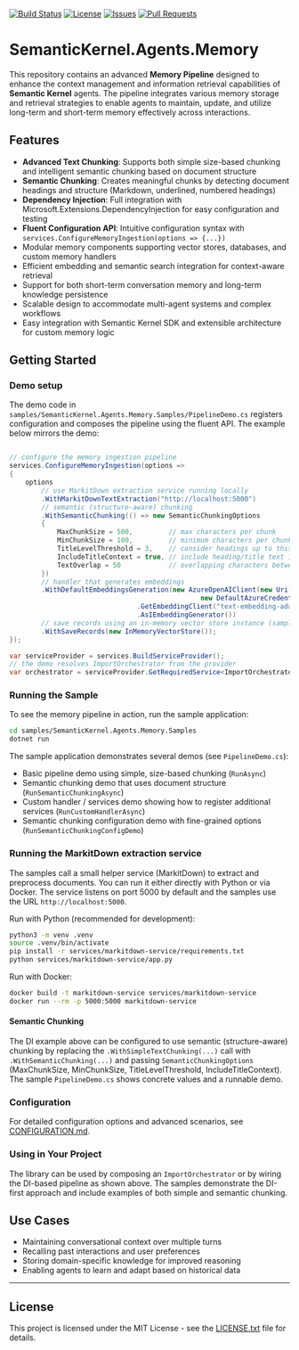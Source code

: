 [![Build Status](https://github.com/kbeaugrand/SemanticKernel.Agents.Memory/actions/workflows/ci.yml/badge.svg)](https://github.com/kbeaugrand/SemanticKernel.Agents.Memory/actions)
[![License](https://img.shields.io/github/license/kbeaugrand/SemanticKernel.Agents.Memory.svg)](https://github.com/kbeaugrand/SemanticKernel.Agents.Memory/blob/main/LICENSE)
[![Issues](https://img.shields.io/github/issues/kbeaugrand/SemanticKernel.Agents.Memory.svg)](https://github.com/kbeaugrand/SemanticKernel.Agents.Memory/issues)
[![Pull Requests](https://img.shields.io/github/issues-pr/kbeaugrand/SemanticKernel.Agents.Memory.svg)](https://github.com/kbeaugrand/SemanticKernel.Agents.Memory/pulls)

# SemanticKernel.Agents.Memory

This repository contains an advanced **Memory Pipeline** designed to enhance the context management and information retrieval capabilities of **Semantic Kernel** agents. The pipeline integrates various memory storage and retrieval strategies to enable agents to maintain, update, and utilize long-term and short-term memory effectively across interactions.

## Features

- **Advanced Text Chunking**: Supports both simple size-based chunking and intelligent semantic chunking based on document structure
- **Semantic Chunking**: Creates meaningful chunks by detecting document headings and structure (Markdown, underlined, numbered headings)
- **Dependency Injection**: Full integration with Microsoft.Extensions.DependencyInjection for easy configuration and testing
- **Fluent Configuration API**: Intuitive configuration syntax with `services.ConfigureMemoryIngestion(options => {...})`
- Modular memory components supporting vector stores, databases, and custom memory handlers  
- Efficient embedding and semantic search integration for context-aware retrieval  
- Support for both short-term conversation memory and long-term knowledge persistence  
- Scalable design to accommodate multi-agent systems and complex workflows  
- Easy integration with Semantic Kernel SDK and extensible architecture for custom memory logic  

## Getting Started

### Demo setup

The demo code in `samples/SemanticKernel.Agents.Memory.Samples/PipelineDemo.cs` registers configuration and composes the pipeline using the fluent API. The example below mirrors the demo:

```csharp

// configure the memory ingestion pipeline
services.ConfigureMemoryIngestion(options =>
{
    options
        // use MarkitDown extraction service running locally
        .WithMarkitDownTextExtraction("http://localhost:5000")
        // semantic (structure-aware) chunking
        .WithSemanticChunking(() => new SemanticChunkingOptions
        {
            MaxChunkSize = 500,         // max characters per chunk
            MinChunkSize = 100,         // minimum characters per chunk for structure-aware splitting
            TitleLevelThreshold = 3,    // consider headings up to this level as titles
            IncludeTitleContext = true, // include heading/title text in chunk context
            TextOverlap = 50            // overlapping characters between adjacent chunks
        })
        // handler that generates embeddings
        .WithDefaultEmbeddingsGeneration(new AzureOpenAIClient(new Uri("https://<your-custom-endpoint>"), 
                                                new DefaultAzureCredential())
                                .GetEmbeddingClient("text-embedding-ada-002")
                                .AsIEmbeddingGenerator())
        // save records using an in-memory vector store instance (sample uses this for demos)
        .WithSaveRecords(new InMemoryVectorStore());
});

var serviceProvider = services.BuildServiceProvider();
// the demo resolves ImportOrchestrator from the provider
var orchestrator = serviceProvider.GetRequiredService<ImportOrchestrator>();
```

### Running the Sample

To see the memory pipeline in action, run the sample application:

```bash
cd samples/SemanticKernel.Agents.Memory.Samples
dotnet run
```

The sample application demonstrates several demos (see `PipelineDemo.cs`):

- Basic pipeline demo using simple, size-based chunking (`RunAsync`)
- Semantic chunking demo that uses document structure (`RunSemanticChunkingAsync`)
- Custom handler / services demo showing how to register additional services (`RunCustomHandlerAsync`)
- Semantic chunking configuration demo with fine-grained options (`RunSemanticChunkingConfigDemo`)

### Running the MarkitDown extraction service

The samples call a small helper service (MarkitDown) to extract and preprocess documents. You can run it either directly with Python or via Docker. The service listens on port 5000 by default and the samples use the URL `http://localhost:5000`.

Run with Python (recommended for development):

```bash
python3 -m venv .venv
source .venv/bin/activate
pip install -r services/markitdown-service/requirements.txt
python services/markitdown-service/app.py
```

Run with Docker:

```bash
docker build -t markitdown-service services/markitdown-service
docker run --rm -p 5000:5000 markitdown-service
```


#### Semantic Chunking

The DI example above can be configured to use semantic (structure-aware) chunking by replacing the `.WithSimpleTextChunking(...)` call with `.WithSemanticChunking(...)` and passing `SemanticChunkingOptions` (MaxChunkSize, MinChunkSize, TitleLevelThreshold, IncludeTitleContext). The sample `PipelineDemo.cs` shows concrete values and a runnable demo.

### Configuration

For detailed configuration options and advanced scenarios, see [CONFIGURATION.md](CONFIGURATION.md).

### Using in Your Project

The library can be used by composing an `ImportOrchestrator` or by wiring the DI-based pipeline as shown above. The samples demonstrate the DI-first approach and include examples of both simple and semantic chunking.

## Use Cases

- Maintaining conversational context over multiple turns  
- Recalling past interactions and user preferences  
- Storing domain-specific knowledge for improved reasoning  
- Enabling agents to learn and adapt based on historical data  

---

## License

This project is licensed under the MIT License - see the [LICENSE.txt](LICENSE.txt) file for details.
